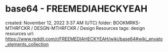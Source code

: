 # base64 - FREEMEDIAHECKYEAH

created: November 12, 2022 3:37 AM (UTC)
folder: BOOKMRKS-MTHRFCKR / DESGN-MTHRFCKR / Design Resources
tags: design resources
url: https://www.reddit.com/r/FREEMEDIAHECKYEAH/wiki/base64#wiki_envato_elements_collection